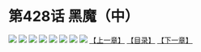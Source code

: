 # 第428话 黑魔（中）
![](https://mhpic.xiaomingtaiji.net/comic/D/斗破苍穹拆分版/428话/1.jpg-zymk.middle.webp)
![](https://mhpic.xiaomingtaiji.net/comic/D/斗破苍穹拆分版/428话/2.jpg-zymk.middle.webp)
![](https://mhpic.xiaomingtaiji.net/comic/D/斗破苍穹拆分版/428话/3.jpg-zymk.middle.webp)
![](https://mhpic.xiaomingtaiji.net/comic/D/斗破苍穹拆分版/428话/4.jpg-zymk.middle.webp)
![](https://mhpic.xiaomingtaiji.net/comic/D/斗破苍穹拆分版/428话/5.jpg-zymk.middle.webp)
![](https://mhpic.xiaomingtaiji.net/comic/D/斗破苍穹拆分版/428话/6.jpg-zymk.middle.webp)
![](https://mhpic.xiaomingtaiji.net/comic/D/斗破苍穹拆分版/428话/7.jpg-zymk.middle.webp)
![](https://mhpic.xiaomingtaiji.net/comic/D/斗破苍穹拆分版/428话/8.jpg-zymk.middle.webp)
[【上一章】](./427.md)
[【目录】](./README.md)
[【下一章】](./429.md)
